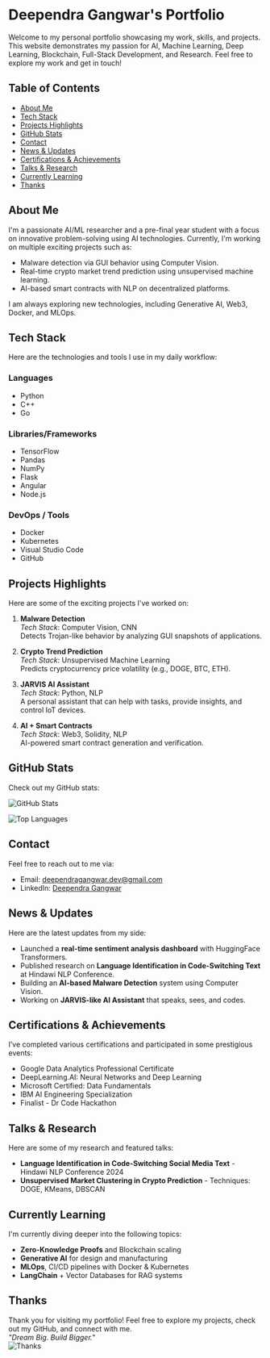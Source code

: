 # Deependra Gangwar's Portfolio

Welcome to my personal portfolio showcasing my work, skills, and projects. This website demonstrates my passion for AI, Machine Learning, Deep Learning, Blockchain, Full-Stack Development, and Research. Feel free to explore my work and get in touch!

## Table of Contents
- [About Me](#about-me)
- [Tech Stack](#tech-stack)
- [Projects Highlights](#projects-highlights)
- [GitHub Stats](#github-stats)
- [Contact](#contact)
- [News & Updates](#news-updates)
- [Certifications & Achievements](#certifications-achievements)
- [Talks & Research](#talks-research)
- [Currently Learning](#currently-learning)
- [Thanks](#thanks)

## About Me

I'm a passionate AI/ML researcher and a pre-final year student with a focus on innovative problem-solving using AI technologies. Currently, I'm working on multiple exciting projects such as:

- Malware detection via GUI behavior using Computer Vision.
- Real-time crypto market trend prediction using unsupervised machine learning.
- AI-based smart contracts with NLP on decentralized platforms.

I am always exploring new technologies, including Generative AI, Web3, Docker, and MLOps.

## Tech Stack

Here are the technologies and tools I use in my daily workflow:

### Languages
- Python
- C++
- Go

### Libraries/Frameworks
- TensorFlow
- Pandas
- NumPy
- Flask
- Angular
- Node.js

### DevOps / Tools
- Docker
- Kubernetes
- Visual Studio Code
- GitHub

## Projects Highlights

Here are some of the exciting projects I've worked on:

1. **Malware Detection**  
   *Tech Stack*: Computer Vision, CNN  
   Detects Trojan-like behavior by analyzing GUI snapshots of applications.

2. **Crypto Trend Prediction**  
   *Tech Stack*: Unsupervised Machine Learning  
   Predicts cryptocurrency price volatility (e.g., DOGE, BTC, ETH).

3. **JARVIS AI Assistant**  
   *Tech Stack*: Python, NLP  
   A personal assistant that can help with tasks, provide insights, and control IoT devices.

4. **AI + Smart Contracts**  
   *Tech Stack*: Web3, Solidity, NLP  
   AI-powered smart contract generation and verification.

## GitHub Stats

Check out my GitHub stats:

![GitHub Stats](https://github-readme-stats.vercel.app/api?username=DeepuML&show_icons=true&theme=tokyonight)

![Top Languages](https://github-readme-stats.vercel.app/api/top-langs/?username=DeepuML&layout=compact&theme=tokyonight)

## Contact

Feel free to reach out to me via:

- Email: [deependragangwar.dev@gmail.com](mailto:deependragangwar.dev@gmail.com)
- LinkedIn: [Deependra Gangwar](https://www.linkedin.com/in/deependra-gangwar/)

## News & Updates

Here are the latest updates from my side:

- Launched a **real-time sentiment analysis dashboard** with HuggingFace Transformers.
- Published research on **Language Identification in Code-Switching Text** at Hindawi NLP Conference.
- Building an **AI-based Malware Detection** system using Computer Vision.
- Working on **JARVIS-like AI Assistant** that speaks, sees, and codes.

## Certifications & Achievements

I’ve completed various certifications and participated in some prestigious events:

- Google Data Analytics Professional Certificate
- DeepLearning.AI: Neural Networks and Deep Learning
- Microsoft Certified: Data Fundamentals
- IBM AI Engineering Specialization
- Finalist - Dr Code Hackathon

## Talks & Research

Here are some of my research and featured talks:

- **Language Identification in Code-Switching Social Media Text** - Hindawi NLP Conference 2024
- **Unsupervised Market Clustering in Crypto Prediction** - Techniques: DOGE, KMeans, DBSCAN

## Currently Learning

I'm currently diving deeper into the following topics:

- **Zero-Knowledge Proofs** and Blockchain scaling
- **Generative AI** for design and manufacturing
- **MLOps**, CI/CD pipelines with Docker & Kubernetes
- **LangChain** + Vector Databases for RAG systems

## Thanks

Thank you for visiting my portfolio! Feel free to explore my projects, check out my GitHub, and connect with me.  
_"Dream Big. Build Bigger."_  
![Thanks](https://media.giphy.com/media/3o7abB06u9bNzA8lu8/giphy.gif)
